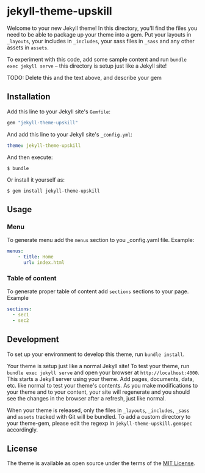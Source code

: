 # jekyll-theme-upskill

Welcome to your new Jekyll theme! In this directory, you'll find the files you need to be able to package up your theme into a gem. Put your layouts in `_layouts`, your includes in `_includes`, your sass files in `_sass` and any other assets in `assets`.

To experiment with this code, add some sample content and run `bundle exec jekyll serve` – this directory is setup just like a Jekyll site!

TODO: Delete this and the text above, and describe your gem


## Installation

Add this line to your Jekyll site's `Gemfile`:

```ruby
gem "jekyll-theme-upskill"
```

And add this line to your Jekyll site's `_config.yml`:

```yaml
theme: jekyll-theme-upskill
```

And then execute:

    $ bundle

Or install it yourself as:

    $ gem install jekyll-theme-upskill

## Usage

### Menu

To generate menu add the `menus` section to you _config.yaml file. Example:

```yaml
menus:
    - title: Home
      url: index.html
```

### Table of content

To generate proper table of content add `sections` sections to your page. Example

```yaml
sections:
  - sec1
  - sec2
```

## Development

To set up your environment to develop this theme, run `bundle install`.

Your theme is setup just like a normal Jekyll site! To test your theme, run `bundle exec jekyll serve` and open your browser at `http://localhost:4000`. This starts a Jekyll server using your theme. Add pages, documents, data, etc. like normal to test your theme's contents. As you make modifications to your theme and to your content, your site will regenerate and you should see the changes in the browser after a refresh, just like normal.

When your theme is released, only the files in `_layouts`, `_includes`, `_sass` and `assets` tracked with Git will be bundled.
To add a custom directory to your theme-gem, please edit the regexp in `jekyll-theme-upskill.gemspec` accordingly.

## License

The theme is available as open source under the terms of the [MIT License](https://opensource.org/licenses/MIT).

